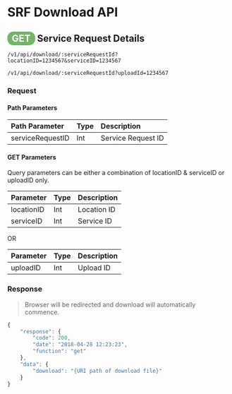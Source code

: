 # SRF Download API

## <span style="background-color: #72b566; font-weight: bold; color: #ffffff; padding: 3px 10px; border-radius: 14px;">GET</span> **Service Request Details**

```text
/v1/api/download/:serviceRequestId?locationID=1234567&serviceID=1234567
```

```text
/v1/api/download/:serviceRequestId?uploadId=1234567
```

### Request

#### Path Parameters

| Path Parameter | Type | Description |
| :--- | :--- | :--- |
| serviceRequestID | Int | Service Request ID |

#### GET Parameters

Query parameters can be either a combination of locationID & serviceID or uploadID only.

| Parameter | Type | Description |
| :--- | :--- | :--- |
| locationID | Int | Location ID |
| serviceID | Int | Service ID |

OR

| Parameter | Type | Description |
| :--- | :--- | :--- |
| uploadID | Int | Upload ID |

### Response

> Browser will be redirected and download will automatically commence.

```javascript
{
    "response": {
        "code": 200,
        "date": "2018-04-28 12:23:23",
        "function": "get"
    },
    "data": {
        "download": "{URI path of download file}"
    }
}
```
